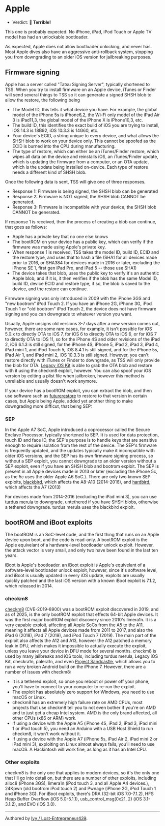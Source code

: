 # Apple

- Verdict: **🍅 Terrible!**

This one is probably expected. No iPhone, iPad, iPod Touch or Apple TV model has had an unlockable bootloader. 

As expected, Apple does not allow bootloader unlocking, and never has. Most Apple dives also have an aggressive anti-rollback system, stopping you from downgrading to an older iOS version for jailbreaking purposes.

## Firmware signing
Apple has a server called "Tatsu Signing Server", typically shortened to TSS. When you try to install firmware on an Apple device, iTunes or Finder will send several things to TSS so it can generate a signed SHSH blob to allow the restore, the following being

- The Model ID, this tells it what device you have. For example, the global model of the iPhone 5s is iPhone6,2, the Wi-Fi only model of the iPad Air 3 is iPad11,3, the global model of the iPhone X is iPhone10,3, etc.
- The build ID, this identifies the exact build of iOS you are trying to install, iOS 14.3 is 18B92, iOS 10.3.3 is 14G60, etc.
- Your device's ECID, a string unique to every device, and what allows the SHSH blob to work on your device only. This cannot be spoofed as the ECID is burned into the CPU during manufacturing.
- The type of restore, which can either be an iTunes/Finder restore, which wipes all data on the device and reinstalls iOS, an iTunes/Finder update, which is updating the firmware from a computer, or an OTA update, which is the update being installed on-device. Each type of restore needs a different kind of SHSH blob.

Once the following data is sent, TSS will give one of three responses.

- Response 1: Firmware is being signed, the SHSH blob can be generated
- Response 2: Firmware is NOT signed, the SHSH blob CANNOT be generated.
- Response 3: Firmware is incompatible with your device, the SHSH blob CANNOT be generated.

If response 1 is received, then the process of creating a blob can continue, that goes as follows:

- Apple has a private key that no one else knows
- The bootROM on your device has a public key, which can verify if the firmware was made using Apple's private key.
- When response 1 is received, TSS takes the model ID, build ID, ECID and the restore type, and uses that to hash a file (SHA1 for all devices made prior to 2016, or SHA384 for devices made in 2016 or later, excluding the iPhone SE 1, first gen iPad Pro, and iPad 5 -- those use SHA1)
- The device takes that blob, uses the public key to verify it's an authentic Apple blob, and if it is, it then verifies if the blob has the same Model ID, build ID, device ECID and restore type, if so, the blob is saved to the device, and the restore can continue.

Firmware signing was only introduced in 2009 with the iPhone 3GS and "new bootrom" iPod Touch 2. If you have an iPhone 2G, iPhone 3G, iPod Touch 1 or "old bootrom" iPod Touch 2, the device does not have firmware signing and you can downgrade to whatever version you want.

Usually, Apple unsigns old versions 3-7 days after a new version comes out, however, there are some rare cases, for example, it isn't possible for iOS 5.0.x to directly OTA to iOS 7, for iOS 6 to directly OTA to iOS 9, or for iOS 7 to directly OTA to iOS 11, so for the iPhone 4S and older revisions of the iPad 2, iOS 6.1.3 is still signed, for the iPhone 4S, iPhone 5, iPad 2, iPad 3, iPad 4, iPad mini 1, and iPod Touch 5, iOS 8.4.1 is still signed, and for the iPhone 5s, iPad Air 1, and iPad mini 2, iOS 10.3.3 is still signed. However, you can't restore directly with iTunes or Finder to downgrade, as TSS will only provide the blob for OTA. [Legacy iOS Kit] is able to grab the OTA blob and restore with it using the checkm8 exploit, however. You can also spoof your iOS version by editing a plist file when jailbroken, however this method is unreliable and usually doesn't work anymore.

If your device has a bootROM exploit, you can extract the blob, and then use software such as [futurerestore] to restore to that version in certain cases, but Apple being Apple, added yet another thing to make downgrading more difficut, that being SEP:

### SEP
In the Apple A7 SoC, Apple introduced a coprocessor called the Secure Enclave Processor, typically shortened to SEP. It is used for data protection, touch ID and face ID, the SEP's purpose is to handle keys that are sensitive enough to require isolation from the rest of the device. The SEP's firmware is frequently updated, and the updates typically make it incompatible with older iOS versions, and the SEP has its own firmware signing process, so without a SEP exploit, you cannot downgrade to an older version without a SEP exploit, even if you have an SHSH blob and bootrom exploit. The SEP is present in all Apple devices made in 2013 or later (excluding the iPhone 5c, as the 5c uses the older Apple A6 SoC.). There are only two known SEP exploits, [blackbird], which affects the A8-A10 (2014-2016), and [hardbird], which affects the A7 (2013)

For devices made from 2014-2016 (excluding the iPad mini 3), you can use [turdus merula] to downgrade, untethered if you have SHSH blobs, otherwise a tethered downgrade. turdus merula uses the blackbird exploit.

## bootROM and iBoot exploits
The bootROM is an SoC-level code, and the first thing that runs on an Apple device upon boot, and the code is read-only. A bootROM exploit is the Apple equivelant of a hardware-level bootloader unlock exploit. However, the attack vector is very small, and only two have been found in the last ten years.

iBoot is Apple's bootloader. an iBoot exploit is Apple's equivelant of a software-level bootloader unlock exploit, however, since it's software level, and iBoot is usually updated in every iOS update, exploits are usually quickly patched and the last iOS version with a known iBoot exploit is 7.1.2, which released in 2014.
### checkm8
[checkm8] (CVE-2019-8900) was a bootROM exploit discovered in 2019, and as of 2025, is the only bootROM exploit that effects 64-bit Apple devices. It was the first major bootROM exploit discovery since 2010's limera1n. It is a very capable exploit, affecting all Apple SoCs from the A5 to the A11, meaning it affects all Apple devices made from 2011 to 2017, and also the iPad 6 (2018), iPad 7 (2019), and iPod Touch 7 (2019). The main part of the exploit also affects the A12 and A13, however the A12 patched a memory leak in DFU, which makes it impossible to actually execute the exploit, unless you leave your device in DFU mode for several months. checkm8 is used by many jailbreaks and iOS tools, including turdus merula, Legacy iOS Kit, checkra1n, palera1n, and even [Project Sandcastle], which allows you to run a very broken Android build on the iPhone 7. However, there are a number of issues with checkm8:
- It is a tethered exploit, so once you reboot or power off your phone, you'll have to connect to your computer to re-run the exploit.
- The exploit has absolutely zero support for Windows, you need to use macOS or Linux.
- checkm8 has an extremely high failure rate on AMD CPUs, most projects that use checkm8 tell you to not even bother if you're on AMD and to just get a cheap Intel system. AMD is the only brand affected, all other CPUs (x86 or ARM) work.
- If using a device with the Apple A5 (iPhone 4S, iPad 2, iPad 3, iPad mini 1 or iPod touch 5), you need an Arduino with a USB Host Shield to run checkm8, it won't work without it.
- If using a device with the Apple A7 (iPhone 5s, iPad Air 2, iPad mini 2 or iPad mini 3), exploiting on Linux almost always fails, you'll need to use macOS. A Hackintosh will work fine, as long as it has an Intel CPU.

### Other exploits
checkm8 is the only one that applies to modern devices, so it's the only one that I'll go into detail on, but there are a number of other exploits, including alloc8 (iPhone 3GS), limera1n (iPod touch 3, and all Apple A4 devices.), 24Kpwn (old bootrom iPod touch 2) and Pwnage (iPhone 2G, iPod Touch 1 and iPhone 3G). For iBoot exploits, there's DRA (32-bit iOS 7.0-7.1.2), HFS Heap Buffer Overflow (iOS 5.0-5.1.1), usb_control_msg(0x21, 2) (iOS 3.1-3.1.2), and EVO (iOS 3.0).
***
Authored by [Ivy / Lost-Entrepreneur439](https://github.com/Lost-Entrepreneur439).<br/>

[futurerestore]:https://github.com/futurerestore/futurerestore
[Legacy iOS Kit]:https://github.com/LukeZGD/Legacy-iOS-Kit
[turdus merula]:https://sep.lol/
[blackbird]:https://theapplewiki.com/wiki/Blackbird_Exploit
[hardbird]:https://theapplewiki.com/wiki/Hardbird_Exploit
[checkm8]:https://theapplewiki.com/wiki/Checkm8_Exploit
[Project Sandcastle]:https://projectsandcastle.org/
